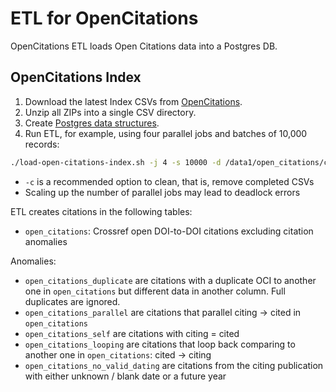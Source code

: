 # ETL for OpenCitations #

OpenCitations ETL loads Open Citations data into a Postgres DB.

## OpenCitations Index ##

1. Download the latest Index CSVs from [OpenCitations](https://opencitations.net/download#index).
2. Unzip all ZIPs into a single CSV directory.
3. Create [Postgres data structures](Postgres/DDL/open_citations_ddl.sql).
4. Run ETL, for example, using four parallel jobs and batches of 10,000 records:
```Bash
./load-open-citations-index.sh -j 4 -s 10000 -d /data1/open_citations/csv -c
```
  * `-c` is a recommended option to clean, that is, remove completed CSVs
  * Scaling up the number of parallel jobs may lead to deadlock errors

ETL creates citations in the following tables:
* `open_citations`: Crossref open DOI-to-DOI citations excluding citation anomalies

Anomalies:
* `open_citations_duplicate` are citations with a duplicate OCI to another one in `open_citations` but different data in 
another column.
  Full duplicates are ignored.
* `open_citations_parallel` are citations that parallel citing -> cited in `open_citations`
* `open_citations_self` are citations with citing = cited
* `open_citations_looping` are citations that loop back comparing to another one in `open_citations`: cited -> citing
* `open_citations_no_valid_dating` are citations from the citing publication with either unknown / blank date or a
future year